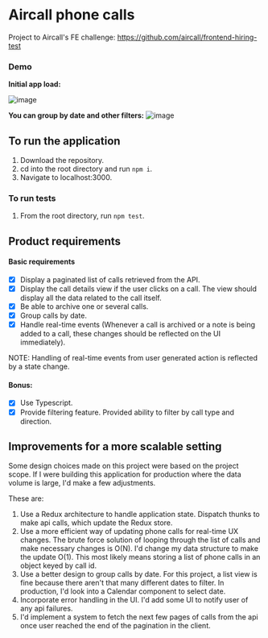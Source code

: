 # Aircall phone calls
Project to Aircall's FE challenge: https://github.com/aircall/frontend-hiring-test

### Demo
**Initial app load:**

![image](https://user-images.githubusercontent.com/9043536/151912727-e47e3c34-20ad-4011-bb8b-46aa85b16335.png)

**You can group by date and other filters:**
![image](https://user-images.githubusercontent.com/9043536/151912780-4a72b515-9ac9-4487-994c-5400fde953b7.png)

## To run the application

1. Download the repository.
2. cd into the root directory and run `npm i`.
3. Navigate to localhost:3000.

### To run tests

1. From the root directory, run `npm test`.

## Product requirements

#### Basic requirements
- [x] Display a paginated list of calls retrieved from the API.
- [x] Display the call details view if the user clicks on a call. The view should display all the data related to the call itself.
- [x] Be able to archive one or several calls.
- [x] Group calls by date.
- [x] Handle real-time events (Whenever a call is archived or a note is being added to a call, these changes should be reflected on the UI immediately).

NOTE: Handling of real-time events from user generated action is reflected by a state change.

#### Bonus:
- [x] Use Typescript.
- [x] Provide filtering feature. Provided ability to filter by call type and direction.

## Improvements for a more scalable setting
Some design choices made on this project were based on the project scope.
If I were building this application for production where the data volume is large, I'd make a few adjustments.

These are:

1. Use a Redux architecture to handle application state. Dispatch thunks to make api calls, which update the Redux store.
2. Use a more efficient way of updating phone calls for real-time UX changes.
   The brute force solution of looping through the list of calls and make necessary changes is O(N). I'd change my data structure to make the update O(1).
   This most likely means storing a list of phone calls in an object keyed by call id.
3. Use a better design to group calls by date. For this project, a list view is fine because there aren't that many different dates to filter.
   In production, I'd look into a Calendar component to select date.
4. Incorporate error handling in the UI. I'd add some UI to notify user of any api failures.
5. I'd implement a system to fetch the next few pages of calls from the api once user reached the end of the pagination in the client.
